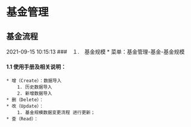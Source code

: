 # 基金管理
## 基金流程
2021-09-15 10:15:13 
###　１.　基金规模
	* 菜单：基金管理-基金-基金规模
#### 1.1 使用手册及相关说明：
	* 增（Create）：数据导入
		1. 历史数据导入
		2. 新增数据导入
	* 删（Delete）：
	* 改（Update）：
		1. 基金规模数据变更流程 进行更新；
	* 查（Read）：


